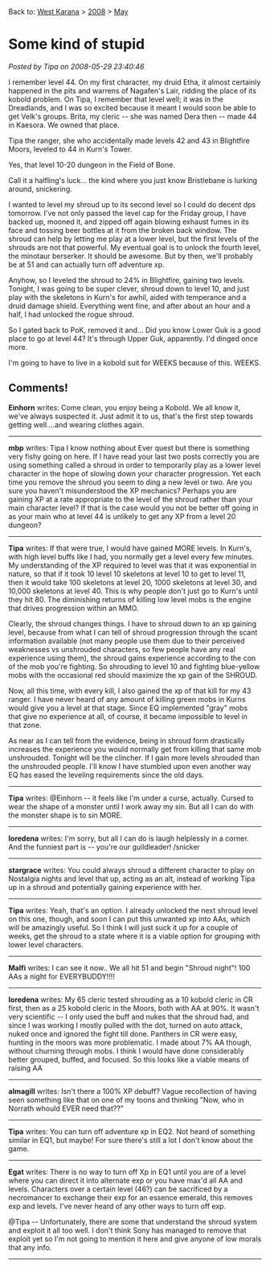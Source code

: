 Back to: [West Karana](/posts/westkarana.md) > [2008](/posts/2008/westkarana.md) > [May](./westkarana.md)
# Some kind of stupid

*Posted by Tipa on 2008-05-29 23:40:46*

I remember level 44. On my first character, my druid Etha, it almost certainly happened in the pits and warrens of Nagafen's Lair, ridding the place of its kobold problem. On Tipa, I remember that level well; it was in the Dreadlands, and I was so excited because it meant I would soon be able to get Velk's groups. Brita, my cleric -- she was named Dera then -- made 44 in Kaesora. We owned that place.

Tipa the ranger, she who accidentally made levels 42 and 43 in Blightfire Moors, leveled to 44 in Kurn's Tower.

Yes, that level 10-20 dungeon in the Field of Bone.

Call it a halfling's luck... the kind where you just know Bristlebane is lurking around, snickering.

I wanted to level my shroud up to its second level so I could do decent dps tomorrow. I've not only passed the level cap for the Friday group, I have backed up, mooned it, and zipped off again blowing exhaust fumes in its face and tossing beer bottles at it from the broken back window. The shroud can help by letting me play at a lower level, but the first levels of the shrouds are not that powerful. My eventual goal is to unlock the fourth level, the minotaur berserker. It should be awesome. But by then, we'll probably be at 51 and can actually turn off adventure xp.

Anyhow, so I leveled the shroud to 24% in Blightfire, gaining two levels. Tonight, I was going to be super clever, shroud down to level 10, and just play with the skeletons in Kurn's for awhil, aided with temperance and a druid damage shield. Everything went fine, and after about an hour and a half, I had unlocked the rogue shroud.

So I gated back to PoK, removed it and... Did you know Lower Guk is a good place to go at level 44? It's through Upper Guk, apparently. I'd dinged once more.

I'm going to have to live in a kobold suit for WEEKS because of this. WEEKS.

## Comments!

**Einhorn** writes: Come clean, you enjoy being a Kobold. We all know it, we've always suspected it. Just admit it to us, that's the first step towards getting well....and wearing clothes again.

---

**mbp** writes: Tipa I know nothing about Ever quest but there is something very fishy going on here. If I have read your last two posts correctly you are using something called a shroud in order to temporarily play as a lower level character in the hope of slowing down your character progression. Yet each time you remove the shroud you seem to ding a new level or two. Are you sure you haven't misunderstood the XP mechanics? Perhaps you are gaining XP at a rate appropriate to the level of the shroud rather than your main character level? If that is the case would you not be better off going in as your main who at level 44 is unlikely to get any XP from a level 20 dungeon?

---

**Tipa** writes: If that were true, I would have gained MORE levels. In Kurn's, with high level buffs like I had, you normally get a level every few minutes. My understanding of the XP required to level was that it was exponential in nature, so that if it took 10 level 10 skeletons at level 10 to get to level 11, then it would take 100 skeletons at level 20, 1000 skeletons at level 30, and 10,000 skeletons at level 40. This is why people don't just go to Kurn's until they hit 80. The diminishing returns of killing low level mobs is the engine that drives progression within an MMO.

Clearly, the shroud changes things. I have to shroud down to an xp gaining level, because from what I can tell of shroud progression through the scant information available (not many people use them due to their perceived weaknesses vs unshrouded characters, so few people have any real experience using them), the shroud gains experience according to the con of the mob you're fighting. So shrouding to level 10 and fighting blue-yellow mobs with the occasional red should maximize the xp gain of the SHROUD.

Now, all this time, with every kill, I also gained the xp of that kill for my 43 ranger. I have never heard of any amount of killing green mobs in Kurns would give you a level at that stage. Since EQ implemented "gray" mobs that give no experience at all, of course, it became impossible to level in that zone.

As near as I can tell from the evidence, being in shroud form drastically increases the experience you would normally get from killing that same mob unshrouded. Tonight will be the clincher. If I gain more levels shrouded than the unshrouded people. I'll know I have stumbled upon even another way EQ has eased the leveling requirements since the old days.

---

**Tipa** writes: @Einhorn -- it feels like I'm under a curse, actually. Cursed to wear the shape of a monster until I work away my sin. But all I can do with the monster shape is to sin MORE.

---

**loredena** writes: I'm sorry, but all I can do is laugh helplessly in a corner. And the funniest part is -- you're our guildleader! /snicker

---

**stargrace** writes: You could always shroud a different character to play on Nostalgia nights and level that up, acting as an alt, instead of working Tipa up in a shroud and potentially gaining experience with her.

---

**Tipa** writes: Yeah, that's an option. I already unlocked the next shroud level on this one, though, and soon I can put this unwanted xp into AAs, which will be amazingly useful. So I think I will just suck it up for a couple of weeks, get the shroud to a state where it is a viable option for grouping with lower level characters.

---

**Malfi** writes: I can see it now.. We all hit 51 and begin "Shroud night"! 100 AAs a night for EVERYBUDDY!!!!

---

**loredena** writes: My 65 cleric tested shrouding as a 10 kobold cleric in CR first, then as a 25 kobold cleric in the Moors, both with AA at 90%. It wasn't very scientific -- I only used the buff and nukes that the shroud had, and since I was working I mostly pulled with the dot, turned on auto attack, nuked once and ignored the fight till done. Panthers in CR were easy, hunting in the moors was more problematic. I made about 7% AA though, without churning through mobs. I think I would have done considerably better grouped, buffed, and focused. So this looks like a viable means of raising AA

---

**almagill** writes: Isn't there a 100% XP debuff? Vague recollection of having seen something like that on one of my toons and thinking "Now, who in Norrath whould EVER need that??"

---

**Tipa** writes: You can turn off adventure xp in EQ2. Not heard of something similar in EQ1, but maybe! For sure there's still a lot I don't know about the game.

---

**Egat** writes: There is no way to turn off Xp in EQ1 until you are of a level where you can direct it into alternate exp or you have max'd all AA and levels. Characters over a certain level (46?) can be sacrificed by a necromancer to exchange their exp for an essence emerald, this removes exp and levels. I've never heard of any other ways to turn off exp.

@Tipa -- Unfortunately, there are some that understand the shroud system and exploit it all too well. I don't think Sony has managed to remove that exploit yet so I'm not going to mention it here and give anyone of low morals that any info.

---

